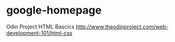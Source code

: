 # google-homepage
Odin Project HTML Bascics
http://www.theodinproject.com/web-development-101/html-css